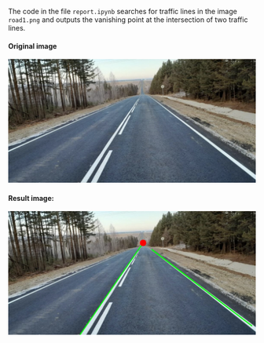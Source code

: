 The code in the file `report.ipynb` searches for traffic lines in the image `road1.png` and outputs the vanishing point at the intersection of two traffic lines.

#### Original image
<img src='images/road1.png'>

#### Result image:
<img src='result/result.jpg'>


